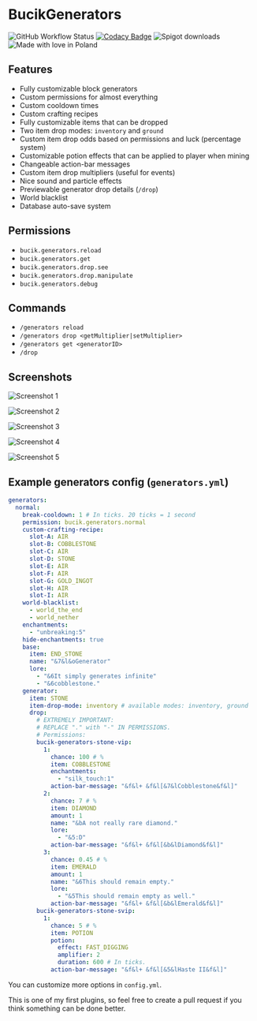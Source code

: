 # BucikGenerators

![GitHub Workflow Status](https://github.com/workonfire/BucikGenerators/workflows/Java%20CI%20with%20Maven/badge.svg)
[![Codacy Badge](https://app.codacy.com/project/badge/Grade/567c8bfa9c6b432f8b872fd59b6e7d90)](https://www.codacy.com/manual/workonfire/BucikGenerators?utm_source=github.com&amp;utm_medium=referral&amp;utm_content=workonfire/BucikGenerators&amp;utm_campaign=Badge_Grade)
![Spigot downloads](https://img.shields.io/spiget/downloads/80180)
![Made with love in Poland](https://madewithlove.now.sh/pl?heart=true)

## Features
- Fully customizable block generators
- Custom permissions for almost everything
- Custom cooldown times
- Custom crafting recipes
- Fully customizable items that can be dropped
- Two item drop modes: `inventory` and `ground`
- Custom item drop odds based on permissions and luck (percentage system)
- Customizable potion effects that can be applied to player when mining
- Changeable action-bar messages
- Custom item drop multipliers (useful for events)
- Nice sound and particle effects
- Previewable generator drop details (`/drop`)
- World blacklist
- Database auto-save system

## Permissions
- `bucik.generators.reload`
- `bucik.generators.get`
- `bucik.generators.drop.see`
- `bucik.generators.drop.manipulate`
- `bucik.generators.debug`
  
## Commands
- `/generators reload`
- `/generators drop <getMultiplier|setMultiplier>`
- `/generators get <generatorID>`
- `/drop`
  
## Screenshots
![Screenshot 1](https://i.imgur.com/XPQAbUr.png)

![Screenshot 2](https://i.imgur.com/QNcWJ8c.png)

![Screenshot 3](https://i.imgur.com/nI1UY74.png)

![Screenshot 4](https://i.imgur.com/jdAO19o.png)

![Screenshot 5](https://i.imgur.com/SCI4KyO.png)

## Example generators config (`generators.yml`)
```yaml
generators:
  normal:
    break-cooldown: 1 # In ticks. 20 ticks = 1 second
    permission: bucik.generators.normal
    custom-crafting-recipe:
      slot-A: AIR
      slot-B: COBBLESTONE
      slot-C: AIR
      slot-D: STONE
      slot-E: AIR
      slot-F: AIR
      slot-G: GOLD_INGOT
      slot-H: AIR
      slot-I: AIR
    world-blacklist:
      - world_the_end
      - world_nether
    enchantments:
      - "unbreaking:5"
    hide-enchantments: true
    base:
      item: END_STONE
      name: "&7&l&oGenerator"
      lore:
        - "&6It simply generates infinite"
        - "&6cobblestone."
    generator:
      item: STONE
      item-drop-mode: inventory # available modes: inventory, ground
      drop:
        # EXTREMELY IMPORTANT:
        # REPLACE "." with "-" IN PERMISSIONS.
        # Permissions:
        bucik-generators-stone-vip:
          1:
            chance: 100 # %
            item: COBBLESTONE
            enchantments:
              - "silk_touch:1"
            action-bar-message: "&f&l+ &f&l[&7&lCobblestone&f&l]"
          2:
            chance: 7 # %
            item: DIAMOND
            amount: 1
            name: "&bA not really rare diamond."
            lore:
              - "&5:D"
            action-bar-message: "&f&l+ &f&l[&b&lDiamond&f&l]"
          3:
            chance: 0.45 # %
            item: EMERALD
            amount: 1
            name: "&6This should remain empty."
            lore:
              - "&5This should remain empty as well."
            action-bar-message: "&f&l+ &f&l[&b&lEmerald&f&l]"
        bucik-generators-stone-svip:
          1:
            chance: 5 # %
            item: POTION
            potion:
              effect: FAST_DIGGING
              amplifier: 2
              duration: 600 # In ticks.
            action-bar-message: "&f&l+ &f&l[&5&lHaste II&f&l]"
```
You can customize more options in `config.yml`.

This is one of my first plugins, so feel free to create a pull request if you think something can be done better.